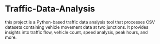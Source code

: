 # Traffic-Data-Analysis
this project is a Python-based traffic data analysis tool that processes CSV datasets containing vehicle movement data at two junctions. It provides insights into traffic flow, vehicle count, speed analysis, peak hours, and more.

